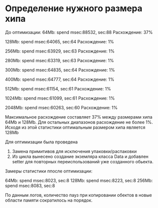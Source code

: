 # Определение нужного размера хипа

До оптимизации:
64Mb: spend msec:88532, sec:88
Расхождение: 37%

128Mb: spend msec:64065, sec:64
Расхождение: 1%

256Mb: spend msec:63929, sec:63
Расхождение: 1%   

280Mb: spend msec:63319, sec:63
Расхождение: 1%

300Mb: spend msec:64835, sec:64
Расхождение: 1%

400Mb: spend msec:64777, sec:64
Расхождение: 1%

512Mb: spend msec:61154, sec:61
Расхождение: 1%

1024Mb: spend msec:61099, sec:61
Расхождение: 1%

2048Mb: spend msec:60263, sec:60
Расхождение: 1%

Максимальное расхождение составляет 37% между размерами хипа 64Mb и 128Mb.
Для остальных диапазонов расхождение не более 1%. Исходя из этой статистики оптимальным размером хипа является 128Mb

Для оптимизации была проведена 
1) Замена примитивов для исключения упаковки/распаковки
2) Из цикла вынесено создание экземляра класса Data и добавлен setter для повторных переиспользований уже созданного обьекта.

Замеры статистики ппосле оптимизации:

64Mb: spend msec:8023, sec:8
128Mb: spend msec:8223, sec:8
256Mb: spend msec:8083, sec:8

По данным логов, количество пауз при копировании обектов в новые области памяти сократилось на порядок.

